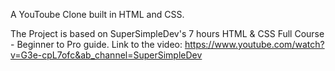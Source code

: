 A YouToube Clone built in HTML and CSS. 

The Project is based on SuperSimpleDev's 7 hours HTML & CSS Full Course - Beginner to Pro guide.
Link to the video: https://www.youtube.com/watch?v=G3e-cpL7ofc&ab_channel=SuperSimpleDev
